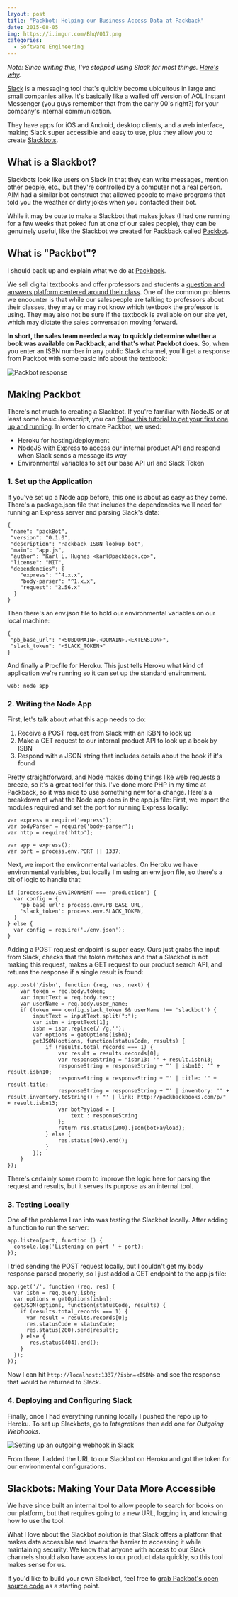 ```yaml
---
layout: post
title: "Packbot: Helping our Business Access Data at Packback"
date: 2015-08-05
img: https://i.imgur.com/BhqV017.png
categories:
  - Software Engineering
---
```


_Note: Since writing this, I've stopped using Slack for most things. [Here's why](](/posts/no-slack))._

[Slack](https://slack.com/) is a messaging tool that's quickly become ubiquitous in large and small companies alike. It's basically like a walled off version of AOL Instant Messenger (you guys remember that from the early 00's right?) for your company's internal communication.

They have apps for iOS and Android, desktop clients, and a web interface, making Slack super accessible and easy to use, plus they allow you to create [Slackbots](https://api.slack.com/bot-users).

## What is a Slackbot?

Slackbots look like users on Slack in that they can write messages, mention other people, etc., but they're controlled by a computer not a real person. AIM had a similar bot construct that allowed people to make programs that told you the weather or dirty jokes when you contacted their bot.

While it may be cute to make a Slackbot that makes jokes (I had one running for a few weeks that poked fun at one of our sales people), they can be genuinely useful, like the Slackbot we created for Packback called [Packbot](https://github.com/packbackbooks/packbot).

## What is "Packbot"?

I should back up and explain what we do at [Packback](http://packback.co/).

We sell digital textbooks and offer professors and students a [question and answers platform centered around their class](https://www.packback.co/questions). One of the common problems we encounter is that while our salespeople are talking to professors about their classes, they may or may not know which textbook the professor is using. They may also not be sure if the textbook is available on our site yet, which may dictate the sales conversation moving forward.

**In short, the sales team needed a way to quickly determine whether a book was available on Packback, and that's what Packbot does.** So, when you enter an ISBN number in any public Slack channel, you'll get a response from Packbot with some basic info about the textbook:

![Packbot response](https://i.imgur.com/BhqV017.png)

## Making Packbot

There's not much to creating a Slackbot. If you're familiar with NodeJS or at least some basic Javascript, you can [follow this tutorial to get your first one up and running](https://www.freecodecamp.org/news/building-a-slackbot-with-node-js-and-slackbots-js/). In order to create Packbot, we used:

*   Heroku for hosting/deployment
*   NodeJS with Express to access our internal product API and respond when Slack sends a message its way
*   Environmental variables to set our base API url and Slack Token

### 1. Set up the Application

If you've set up a Node app before, this one is about as easy as they come. There's a package.json file that includes the dependencies we'll need for running an Express server and parsing Slack's data:

```
{
 "name": "packBot",
 "version": "0.1.0",
 "description": "Packback ISBN lookup bot",
 "main": "app.js",
 "author": "Karl L. Hughes <karl@packback.co>",
 "license": "MIT",
 "dependencies": {
    "express": "^4.x.x",
    "body-parser": "^1.x.x",
    "request": "2.56.x"
  }
}
```

Then there's an env.json file to hold our environmental variables on our local machine:

```
{
 "pb_base_url": "<SUBDOMAIN>.<DOMAIN>.<EXTENSION>",
 "slack_token": "<SLACK_TOKEN>"
}
```

And finally a Procfile for Heroku. This just tells Heroku what kind of application we're running so it can set up the standard environment.

`web: node app`

### 2. Writing the Node App

First, let's talk about what this app needs to do:

1.  Receive a POST request from Slack with an ISBN to look up
2.  Make a GET request to our internal product API to look up a book by ISBN
3.  Respond with a JSON string that includes details about the book if it's found

Pretty straightforward, and Node makes doing things like web requests a breeze, so it's a great tool for this. I've done more PHP in my time at Packback, so it was nice to use something new for a change. Here's a breakdown of what the Node app does in the app.js file: First, we import the modules required and set the port for running Express locally:

```
var express = require('express');
var bodyParser = require('body-parser');
var http = require('http');

var app = express();
var port = process.env.PORT || 1337;
```

Next, we import the environmental variables. On Heroku we have environmental variables, but locally I'm using an env.json file, so there's a bit of logic to handle that:

```
if (process.env.ENVIRONMENT === 'production') {
  var config = {
    'pb_base_url': process.env.PB_BASE_URL,
    'slack_token': process.env.SLACK_TOKEN,
  }
} else {
  var config = require('./env.json');
}
```

Adding a POST request endpoint is super easy. Ours just grabs the input from Slack, checks that the token matches and that a Slackbot is not making this request, makes a GET request to our product search API, and returns the response if a single result is found:

```
app.post('/isbn', function (req, res, next) {
    var token = req.body.token;
    var inputText = req.body.text;
    var userName = req.body.user_name;
    if (token === config.slack_token && userName !== 'slackbot') {
        inputText = inputText.split(":");
        var isbn = inputText[1];
        isbn = isbn.replace(/ /g,'');
        var options = getOptions(isbn);
        getJSON(options, function(statusCode, results) {
            if (results.total_records === 1) {
                var result = results.records[0];
                var responseString = "isbn13: '" + result.isbn13;
                responseString = responseString + "' | isbn10: '" + result.isbn10;
                responseString = responseString + "' | title: '" + result.title;
                responseString = responseString + "' | inventory: '" + result.inventory.toString() + "' | link: http://packbackbooks.com/p/" + result.isbn13;
                var botPayload = {
                    text : responseString
                };
                return res.status(200).json(botPayload);
            } else {
                res.status(404).end();
            }
        });
    }
});
```

There's certainly some room to improve the logic here for parsing the request and results, but it serves its purpose as an internal tool.

### 3. Testing Locally

One of the problems I ran into was testing the Slackbot locally. After adding a function to run the server:

```
app.listen(port, function () {
  console.log('Listening on port ' + port);
});
```

I tried sending the POST request locally, but I couldn't get my body response parsed properly, so I just added a GET endpoint to the app.js file:

```
app.get('/', function (req, res) {
  var isbn = req.query.isbn;
  var options = getOptions(isbn);
  getJSON(options, function(statusCode, results) {
    if (results.total_records === 1) {
      var result = results.records[0];
      res.statusCode = statusCode;
      res.status(200).send(result);
    } else {
       res.status(404).end();
    }
  });
});
```

Now I can hit `http://localhost:1337/?isbn=<ISBN>` and see the response that would be returned to Slack.

### 4. Deploying and Configuring Slack

Finally, once I had everything running locally I pushed the repo up to Heroku. To set up Slackbots, go to _Integrations_ then add one for _Outgoing Webhooks_.

![Setting up an outgoing webhook in Slack](https://i.imgur.com/AEovub3l.png)

From there, I added the URL to our Slackbot on Heroku and got the token for our environmental configurations.

## Slackbots: Making Your Data More Accessible

We have since built an internal tool to allow people to search for books on our platform, but that requires going to a new URL, logging in, and knowing how to use the tool.

What I love about the Slackbot solution is that Slack offers a platform that makes data accessible and lowers the barrier to accessing it while maintaining security. We know that anyone with access to our Slack channels should also have access to our product data quickly, so this tool makes sense for us.

If you'd like to build your own Slackbot, feel free to [grab Packbot's open source code](https://github.com/packbackbooks/packbot) as a starting point.
